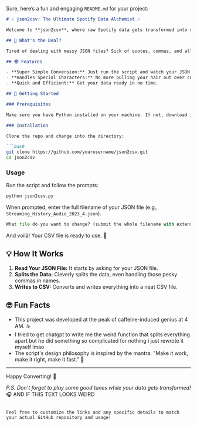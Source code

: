Sure, here’s a fun and engaging `README.md` for your project:

```markdown
# 🎶 json2csv: The Ultimate Spotify Data Alchemist 🎶

Welcome to **json2csv**, where raw Spotify data gets transformed into shiny, easy-to-handle CSV files! 🚀

## 🌟 What's the Deal?

Tired of dealing with messy JSON files? Sick of quotes, commas, and all those special characters causing chaos in your data? We've got your back! json2csv converts your Spotify streaming history from JSON to CSV with ease and a sprinkle of magic.

## 😎 Features

- **Super Simple Conversion:** Just run the script and watch your JSON transform into CSV.
- **Handles Special Characters:** No more pulling your hair out over commas in artist names.
- **Quick and Efficient:** Get your data ready in no time.

## 🚀 Getting Started

### Prerequisites

Make sure you have Python installed on your machine. If not, download it from [here](https://www.python.org/).

### Installation

Clone the repo and change into the directory:

```bash
git clone https://github.com/yourusername/json2csv.git
cd json2csv
```

### Usage

Run the script and follow the prompts:

```bash
python json2csv.py
```

When prompted, enter the full filename of your JSON file (e.g., `Streaming_History_Audio_2023_4.json`). 

```python
What file do you want to change? (submit the whole filename with extension): 
```

And voilà! Your CSV file is ready to use. 🎉

## 💡 How It Works

1. **Read Your JSON File:** It starts by asking for your JSON file.
2. **Splits the Data:** Cleverly splits the data, even handling those pesky commas in names.
3. **Writes to CSV:** Converts and writes everything into a neat CSV file.



## 🤓 Fun Facts

- This project was developed at the peak of caffeine-induced genius at 4 AM. ☕
- I tried to get chatgpt to write me the weird function that splits everything apart but he did something so complicated for nothing i just rewrote it myself lmao
- The script's design philosophy is inspired by the mantra: "Make it work, make it right, make it fast." 🚀




---

Happy Converting! 🎉

*P.S. Don't forget to play some good tunes while your data gets transformed!* 🎧 AND IF THIS TEXT LOOKS WEIRD
```

Feel free to customize the links and any specific details to match your actual GitHub repository and usage!

